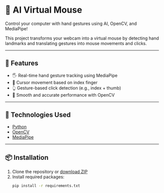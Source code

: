 # 🧠 AI Virtual Mouse

Control your computer with hand gestures using AI, OpenCV, and MediaPipe!

This project transforms your webcam into a virtual mouse by detecting hand landmarks and translating gestures into mouse movements and clicks.

---

## 🚀 Features

- 🖐️ Real-time hand gesture tracking using MediaPipe
- 🎯 Cursor movement based on index finger
- 👆 Gesture-based click detection (e.g., index + thumb)
- 🧠 Smooth and accurate performance with OpenCV

---

## 🧰 Technologies Used

- [Python](https://www.python.org/)
- [OpenCV](https://opencv.org/)
- [MediaPipe](https://mediapipe.dev/)

---

## 📦 Installation

1. Clone the repository or [download ZIP](https://github.com/Ojasvee10/ai_virtual_mouse/archive/refs/heads/main.zip)
2. Install required packages:
   ```bash
   pip install -r requirements.txt
